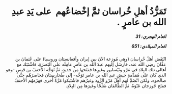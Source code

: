 <h1 dir="rtl">تَمَرُّدُ أهلِ خُراسان ثمَّ إخْضاعُهم  على يَدِ عبدِ الله بن عامرٍ .</h1>

<h5 dir="rtl">العام الهجري:  31

العام الميلادي: 651

</h5>

<p dir="rtl">انْتَقَض أهلُ خُراسان (وهي مُوزعة الآنَ بين إيران وأفغانستان وروسيا) على عُثمانَ بن عفَّانَ رضِي الله عنه، فأرسَل إليهم عبدَ الله بن عامرٍ عامِلَه على البَصرَةِ، فاشْتَبَك مع أهالي تلك البِلادِ في مَرْو ونَيْسابور وغيرِها ففتَحها مِن جديدٍ، ثمَّ تَوَجَّه الأحنفُ بن قيسٍ -وهو الذي كان على مُقدِّمةِ جيشِ عبدِ الله بن عامرِ تَوَجَّه- إلى طَخارِستان فحاصرَهُم حتَّى صالَحوه، ولكن انْضَمَّ لهم أهلُ مَرْو الرُّوذ وغيرُهم فاشْتَبكوا مَرَّةً أُخرى فهزَمهُم الأحنفُ ففتَح جُوزجان عَنْوَةً، ثمَّ الطَّالقان صُلْحًا وغيرَها مِن البِلادِ.</p></br>
